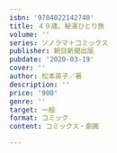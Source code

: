 ```yaml
---
isbn: '9784022142740'
title: ４９歳、秘湯ひとり旅
volume: ''
series: ソノラマ＋コミックス
publisher: 朝日新聞出版
pubdate: '2020-03-19'
cover: ''
author: 松本英子／著
description: ''
price: '900'
genre: ''
target: 一般
format: コミック
content: コミックス・劇画

---
```

